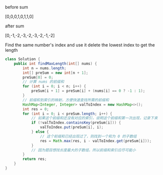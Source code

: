 <p>before sum</p>
<p>[0,0,0,1,0,1,1,0]</p>
<p>after sum</p>
<p>[0,-1,-2,-3,-2,-3,-2,-1,-2]</p>
<p>Find the same number's index and use it delete the lowest index to get the length</p>

```java
class Solution {
    public int findMaxLength(int[] nums) {
        int n = nums.length;
        int[] preSum = new int[n + 1];
        preSum[0] = 0;
        // 计算 nums 的前缀和
        for (int i = 0; i < n; i++) {
            preSum[i + 1] = preSum[i] + (nums[i] == 0 ? -1 : 1);
        }
        // 前缀和到索引的映射，方便快速查找所需的前缀和
        HashMap<Integer, Integer> valToIndex = new HashMap<>();
        int res = 0;
        for (int i = 0; i < preSum.length; i++) {
            // 如果这个前缀和还没有对应的索引，说明这个前缀和第一次出现，记录下来
            if (!valToIndex.containsKey(preSum[i])) {
                valToIndex.put(preSum[i], i);
            } else {
                // 这个前缀和已经出现过了，则找到一个和为 0 的子数组
                res = Math.max(res, i - valToIndex.get(preSum[i]));
            }
            // 因为题目想找长度最大的子数组，所以前缀和索引应尽可能小
        }
        return res;
    }
}
```
